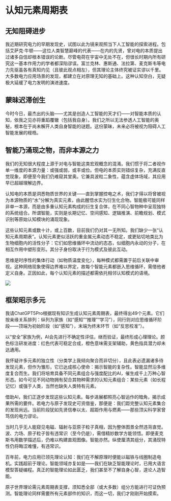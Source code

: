# 认知元素周期表

## 无知阻碍进步

我近期研究电力的早期发现史，试图以此为镜来观照当下人工智能的探索进程。包括艾萨克·牛顿——这位人类智慧巅峰的代表——在内的先贤，曾对电的本质提出过诸多自信却根本错误的论断。尽管电荷在宇宙中无处不在，但很长时期内所有研究这一基本作用力的学者都深陷谬误。富兰克林、惠斯通、法拉第、麦克斯韦等电力先驱虽各有真知灼见（且彼此观点相左），但其理论主体终究被证实谬以千里。大多数电力应用场景的发现，都建立在对原理无知的基础上。这种认知空白，无疑极大延缓了电力发明的演进速度。

## 蒙昧迟滞创生

今时今日，最杰出的头脑——尤其是创造人工智能的天才们——对智能本质的认知，依我之见亦将重蹈覆辙（包括我自身）。我们之所以无法参透人工智能的奥秘，根本在于尚未解开人类自身智能的谜题。这份蒙昧，未来必将被视为阻碍人工智能发展的桎梏。

## 智能乃涌现之物，而非本源之力

我们的无知很大程度上源于对电与智能这类宏观概念的混淆。我们惯于将二者视作单一维度的本源力量：或强或弱，或丰或俭。但电的本质实则错综复杂，充满反直觉现象，即便至今我们仍难窥其堂奥。它兼具波粒二象性，蕴含虚体场域，其应用早已超越理解边界。

认知电的本质是洞悉物质世界的关键——直到掌握控电之术，我们才得以将曾被视为本源物质的“水”分解为真实元素，由此醒悟水实为衍生化合物。智能极可能同样非单一本源，而是由多重认知元素构成的衍生复合体，在不同心智物种中呈现独特的系统组合。所谓智能，实则是长期记忆、空间感知、逻辑推演、前瞻规划、模式识别等原始认知模块的涌现现象。

这些认知元素或数十计，或上百数，目前我们仍对其一无所知。我们缺少一张“认知元素周期表”。认知元素更似活跃的重金属元素动态不稳定，或更贴切地类比为生物细胞内的活性分子：它们如思维循环中流动的态态，似细胞内永动的分子，在相互作用中塑形变形。其分子身份取决于行为模式及彼此互动。

思维是时序性的集体行动（如物质温度变化），每种模式都需置于前后关联中审视。这种网络现象使得边界难以界定，故每个智能元素都嵌入思维循环，需借他者定义自身。正因如此，每个认知元素的描述都需依托相邻认知模式的语境。

![](https://github.com/Angelagoygoodboy/KK_Archive/blob/main/images/PERIODIC_TABLE_OF_COGNITION.jpg)

## 框架昭示多元

我请ChatGPT5Pro根据现有知识生成认知元素周期表，最终得出49个元素。它们按亲缘关系排列：纵列为家族（如“感知”“推理”“学习”），同行则对应思维循环阶段——顶端为初始阶段（如“感知”），末端为终末环节（如“反思校准”）。

以“安全”家族为例，AI会先进行不确定性评估，继而验证，最终形成心理理论。颜色标注研发进度：红色代表可稳定合成，橙色意味需支架辅助，黄色指具潜力却未达通用。

我怀疑许多元素的独立性（分类学上我倾向聚合而非切分），且此表必遗漏诸多待发现元素，但作为雏形，它已达成核心使命：揭示智能的复杂性。智能显然沿多维度复合而生。我们将培育具备不同元素组合与强度配比的AI，催生成千上万种心智形态。如今可见不同动物拥有契合其物种需求的认知元素组合：某些元素（如长程记忆）或强于人类，当然也缺失人类特有元素。

借助AI，我们正逐步发现这些认知元素。每步进展都照亮心智运作的暗角，揭示成果所需的要件。若电力与原子发现史可资借鉴，那便是：我们距完整认知元素集合的发现尚远。当前阶段犹如先贤信奉以太、超距作用与燃素——那些顶尖科学家曾笃信的电力谬论。

当时几乎无人能窥见电磁、辐射与亚原子粒子真相，因为整体图景全然违背直觉。波、力场、原子粒子皆有违常识（至今仍是），需借精妙数学方能领悟。即便麦克斯韦用数学描述后，仍难以构建直观图像。智能亦然。纵使厘清其组分，其涌现特性仍将晦涩难懂，有违常识。

百年前，电力应用已领先理论认知：我们在不解原理时便能以磁铁与线圈制造电机。实践超前于理论。智能领域亦复如是——我们在缺乏智能理论时，已用大语言模型答疑编程。真正的智能理论如此匮乏，我们甚至不了解自身心智，遑论人造智能。

原子世界理论需元素周期表支撑，须知悉全部（或大多数）组分方能进行可证伪预测。智能理论同样需要所有元素部件的知识，而这一切，我们才刚刚开始摸索。
